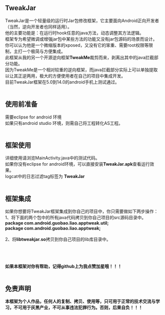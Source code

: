 ## TweakJar
TweakJar是一个轻量级的运行时Jar包修改框架，它主要面向Android正向开发者（当然，逆向开发者也同样适用）。 <br>
他的主要功能是：在运行时hook任意的java方法，动态调整其方法逻辑。 <br>
框架专为希望微调或增强jar包中某些方法的功能又没有jar包源码的场景而设计。 <br>
你可以认为他是一个微缩版本的xposed，又没有它的笨重、需要root权限等限制，主打一个极简与方便集成。 <br>
此框架从我的另一个开源逆向框架**TweakMe**裁剪而来，剥离出其中的java拦截部分功能。 <br>
因为TweakMe是一个相对较重的逆向框架，而java拦截部分实际上可以单独提取以让其正逆两用，极大的方便使用者在自己的项目中集成开发。 <br>
目前TweakJar框架在5.0到14.0的android手机上测试通过。 <br>
 <br>
## 使用前准备
需要eclipse for android 环境 <br>
如果只有android studio 环境，则需自己将工程转化AS工程。 <br>
 <br>
## 框架使用
详细使用请浏览MainActivity.java中的测试代码。 <br>
如果你没有eclipse for android环境，可以直接安装**TweakJar.apk**查看运行效果。 <br>
logcat中的日志过滤tag标签为 **TweakJar** <br>
 <br>
## 框架集成
如果你想要将TweakJar框架集成到你自己的项目中，你只需要做如下两步操作： <br>
1、将下面的两个包中的所有java代码拷贝到你自己项目的src源码目录中。 <br>
**package com.android.guobao.liao.apptweak.util;** <br>
**package com.android.guobao.liao.apptweak;** <br>
<br> 
2、将**libtweakjar.so**拷贝到你自己项目的lib库目录中。 <br>
 <br>  
 <br>
 <br>
 **如果本框架对你有帮助，记得github上为我点赞加星哦！！！** <br>
 <br> 
 ## 免责声明
**本框架为个人作品，任何人的复制、拷贝、使用等，只可用于正常的技术交流与学习，不可用于灰黑产业，不可从事违法犯罪行为。否则，后果自负！！！**
 <br> 
